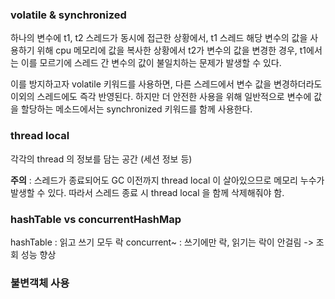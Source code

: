 ### volatile & synchronized

하나의 변수에 t1, t2 스레드가 동시에 접근한 상황에서,
t1 스레드 해당 변수의 값을 사용하기 위해 cpu 메모리에 값을 복사한 상황에서 t2가 변수의 값을 변경한 경우, t1에서는 이를 모르기에 스레드 간 변수의 값이 불일치하는 문제가 발생할 수 있다.

이를 방지하고자 volatile 키워드를 사용하면, 다른 스레드에서 변수 값을 변경하더라도 이외의 스레드에도 즉각 반영된다. 하지만 더 안전한 사용을 위해 일반적으로 변수에 값을 할당하는 메소드에서는
synchronized 키워드를 함께 사용한다.

### thread local

각각의 thread 의 정보를 담는 공간 (세션 정보 등)

**주의** : 스레드가 종료되어도 GC 이전까지 thread local 이 살아있으므로 메모리 누수가 발생할 수 있다. 따라서 스레드 종료 시 thread local 을 함께 삭제해줘야 함.

### hashTable vs concurrentHashMap

hashTable : 읽고 쓰기 모두 락
concurrent~ : 쓰기에만 락, 읽기는 락이 안걸림 -> 조회 성능 향상

### 불변객체 사용
